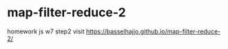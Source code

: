 # map-filter-reduce-2
homework js w7 step2
visit https://basselhajjo.github.io/map-filter-reduce-2/
